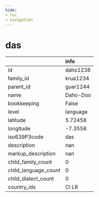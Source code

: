 ```yaml
---
hide:
- toc
- navigation
---
```

# das
|                      | info     |
|:---------------------|:---------|
| id                   | daho1238 |
| family_id            | krua1234 |
| parent_id            | guer1244 |
| name                 | Daho-Doo |
| bookkeeping          | False    |
| level                | language |
| latitude             | 5.72458  |
| longitude            | -7.3558  |
| iso639P3code         | das      |
| description          | nan      |
| markup_description   | nan      |
| child_family_count   | 0        |
| child_language_count | 0        |
| child_dialect_count  | 0        |
| country_ids          | CI LR    |